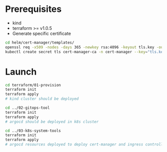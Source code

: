 
# Prerequisites

* kind
* terraform >= v1.0.5
* Generate specific certificate

```sh
cd helm/cert-manager/templates/
openssl req -x509 -nodes -days 365 -newkey rsa:4096 -keyout tls.key -out tls.crt -subj "/CN=k8s.local"
kubectl create secret tls cert-manager-ca -n cert-manager --key="tls.key" --cert="tls.crt" --dry-run=client -oyaml > secret.yaml
```

# Launch


```sh
cd terraform/01-provision
terraform init
terraform apply
# kind cluster should be deployed

cd ../02-gitops-tool
terraform init
terraform apply
# argocd should be deployed in k8s cluster

cd ../03-k8s-system-tools
terraform init
terraform apply
# argocd resources deployed to deploy cert-manager and ingress controller (kong or nginx)

```
